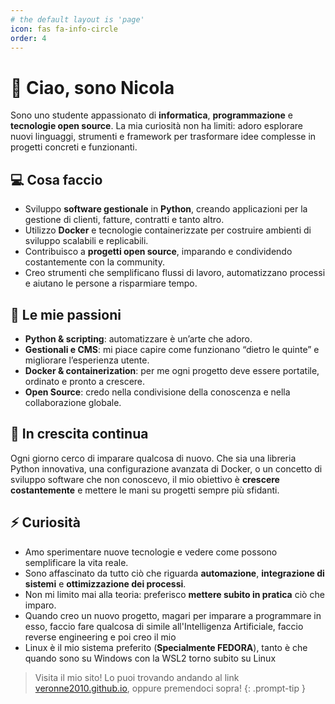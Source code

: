 ```yaml
---
# the default layout is 'page'
icon: fas fa-info-circle
order: 4
---
```


# 👋 Ciao, sono Nicola

Sono uno studente appassionato di **informatica**, **programmazione** e **tecnologie open source**. La mia curiosità non ha limiti: adoro esplorare nuovi linguaggi, strumenti e framework per trasformare idee complesse in progetti concreti e funzionanti.

## 💻 Cosa faccio

* Sviluppo **software gestionale** in **Python**, creando applicazioni per la gestione di clienti, fatture, contratti e tanto altro.
* Utilizzo **Docker** e tecnologie containerizzate per costruire ambienti di sviluppo scalabili e replicabili.
* Contribuisco a **progetti open source**, imparando e condividendo costantemente con la community.
* Creo strumenti che semplificano flussi di lavoro, automatizzano processi e aiutano le persone a risparmiare tempo.

## 🚀 Le mie passioni

* **Python & scripting**: automatizzare è un’arte che adoro.
* **Gestionali e CMS**: mi piace capire come funzionano “dietro le quinte” e migliorare l’esperienza utente.
* **Docker & containerization**: per me ogni progetto deve essere portatile, ordinato e pronto a crescere.
* **Open Source**: credo nella condivisione della conoscenza e nella collaborazione globale.

## 🌱 In crescita continua

Ogni giorno cerco di imparare qualcosa di nuovo. Che sia una libreria Python innovativa, una configurazione avanzata di Docker, o un concetto di sviluppo software che non conoscevo, il mio obiettivo è **crescere costantemente** e mettere le mani su progetti sempre più sfidanti.

## ⚡ Curiosità

* Amo sperimentare nuove tecnologie e vedere come possono semplificare la vita reale.
* Sono affascinato da tutto ciò che riguarda **automazione**, **integrazione di sistemi** e **ottimizzazione dei processi**.
* Non mi limito mai alla teoria: preferisco **mettere subito in pratica** ciò che imparo.
* Quando creo un nuovo progetto, magari per imparare a programmare in esso, faccio fare qualcosa di simile all'Intelligenza Artificiale, faccio reverse engineering e poi creo il mio
* Linux è il mio sistema preferito (**Specialmente FEDORA**), tanto è che quando sono su Windows con la WSL2 torno subito su Linux


> Visita il mio sito! Lo puoi trovando andando al link [veronne2010.github.io](https://veronne2010.github.io), oppure premendoci sopra!
{: .prompt-tip }
